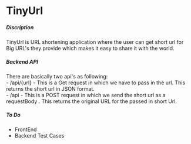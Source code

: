 # TinyUrl

##### Discription 
TinyUrl is URL shortening application where the user can get short url for Big URL's they provide which makes it easy to share it with the world.

##### Backend API  
There are basically two api's as following:\
    - /api/{url} - This is a Get request in which we have to pass in the url. This returns the short url in JSON format.\
    - /api - This is a POST request in which we send the short url as a requestBody . This returns the original URL for the passed in short Url.
    
##### To Do  
   - FrontEnd
   - Backend Test Cases
